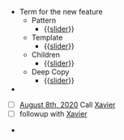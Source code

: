 - Term for the new feature
    - Pattern
        - {{[slider](<slider.md>)}}
    - Template
        - {{[slider](<slider.md>)}}
    - Children
        - {{[slider](<slider.md>)}}
    - Deep Copy
        - {{[slider](<slider.md>)}}
- 
- [ ] [August 8th, 2020](<August 8th, 2020.md>) Call [Xavier](<Xavier.md>)
- [ ] followup with [Xavier](<Xavier.md>)
- 
